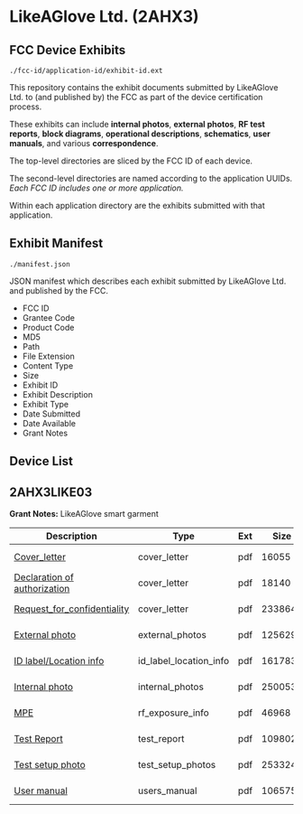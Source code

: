 # LikeAGlove Ltd. (2AHX3)
## FCC Device Exhibits

```
./fcc-id/application-id/exhibit-id.ext
```

This repository contains the exhibit documents submitted by LikeAGlove Ltd. to (and published by) the FCC as part of the device certification process.

These exhibits can include **internal photos**, **external photos**, **RF test reports**, **block diagrams**, **operational descriptions**, **schematics**, **user manuals**, and various **correspondence**.

The top-level directories are sliced by the FCC ID of each device.

The second-level directories are named according to the application UUIDs. *Each FCC ID includes one or more application.*

Within each application directory are the exhibits submitted with that application. 

## Exhibit Manifest

```
./manifest.json
```

JSON manifest which describes each exhibit submitted by LikeAGlove Ltd. and published by the FCC.

- FCC ID
- Grantee Code
- Product Code
- MD5
- Path
- File Extension
- Content Type
- Size
- Exhibit ID
- Exhibit Description
- Exhibit Type
- Date Submitted
- Date Available
- Grant Notes

## Device List
## 2AHX3LIKE03
**Grant Notes:** LikeAGlove smart garment

| Description | Type | Ext | Size | Submitted | Available |
| ----------- | ---- | --- | ---- | --------- | --------- |
| [Cover_letter](2AHX3LIKE03/ba19b80b0747ad4877b32058d66a8e35/3035930.pdf) | cover_letter | pdf | 16055 | 2016-06-22 | 2016-06-27 |
| [Declaration of authorization](2AHX3LIKE03/ba19b80b0747ad4877b32058d66a8e35/3035931.pdf) | cover_letter | pdf | 18140 | 2016-06-22 | 2016-06-27 |
| [Request_for_confidentiality](2AHX3LIKE03/ba19b80b0747ad4877b32058d66a8e35/3035932.pdf) | cover_letter | pdf | 233864 | 2016-06-22 | 2016-06-27 |
| [External photo](2AHX3LIKE03/ba19b80b0747ad4877b32058d66a8e35/3035923.pdf) | external_photos | pdf | 125629 | 2016-06-22 | 2016-08-11 |
| [ID label/Location info](2AHX3LIKE03/ba19b80b0747ad4877b32058d66a8e35/3035925.pdf) | id_label_location_info | pdf | 161783 | 2016-06-22 | 2016-06-27 |
| [Internal photo](2AHX3LIKE03/ba19b80b0747ad4877b32058d66a8e35/3035924.pdf) | internal_photos | pdf | 250053 | 2016-06-22 | 2016-08-11 |
| [MPE](2AHX3LIKE03/ba19b80b0747ad4877b32058d66a8e35/3035929.pdf) | rf_exposure_info | pdf | 46968 | 2016-06-22 | 2016-06-27 |
| [Test Report](2AHX3LIKE03/ba19b80b0747ad4877b32058d66a8e35/3035928.pdf) | test_report | pdf | 1098024 | 2016-06-22 | 2016-06-27 |
| [Test setup photo](2AHX3LIKE03/ba19b80b0747ad4877b32058d66a8e35/3035926.pdf) | test_setup_photos | pdf | 253324 | 2016-06-22 | 2016-06-27 |
| [User manual](2AHX3LIKE03/ba19b80b0747ad4877b32058d66a8e35/3035927.pdf) | users_manual | pdf | 106575 | 2016-06-22 | 2016-06-27 |
